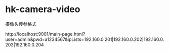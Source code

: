 # hk-camera-video

摄像头传参格式

http://localhost:9001/main-page.html?user=admin&pwd=a1234567&ipLists=192.160.0.201|192.160.0.202|192.160.0.203|192.160.0.204
